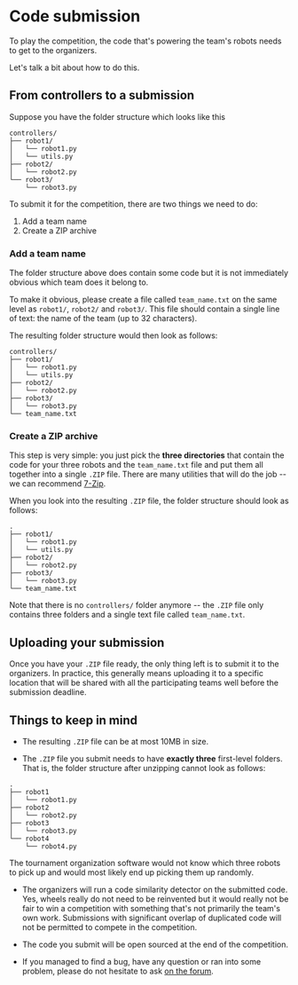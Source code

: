 # Code submission

To play the competition, the code that's powering the team's robots needs to
get to the organizers.

Let's talk a bit about how to do this.

## From controllers to a submission

Suppose you have the folder structure which looks like this

```
controllers/
├── robot1/
│   └── robot1.py
│   └── utils.py
├── robot2/
│   └── robot2.py
└── robot3/
    └── robot3.py
```

To submit it for the competition, there are two things we need to do:
1. Add a team name
2. Create a ZIP archive

### Add a team name

The folder structure above does contain some code but it is not immediately
obvious which team does it belong to.

To make it obvious, please create a file called `team_name.txt` on the same
level as `robot1/`, `robot2/` and `robot3/`. This file should contain a single
line of text: the name of the team (up to 32 characters).

The resulting folder structure would then look as follows:

```
controllers/
├── robot1/
│   └── robot1.py
│   └── utils.py
├── robot2/
│   └── robot2.py
├── robot3/
│   └── robot3.py
└── team_name.txt
```

### Create a ZIP archive

This step is very simple: you just pick the **three directories** that contain
the code for your three robots and the `team_name.txt` file and put them all
together into a single `.ZIP` file. There are many utilities that will do the
job -- we can recommend [7-Zip](https://www.7-zip.org/).

When you look into the resulting `.ZIP` file, the folder structure should look
as follows:

```
.
├── robot1/
│   └── robot1.py
│   └── utils.py
├── robot2/
│   └── robot2.py
├── robot3/
│   └── robot3.py
└── team_name.txt
```

Note that there is no `controllers/` folder anymore -- the `.ZIP` file only
contains three folders and a single text file called `team_name.txt`.

## Uploading your submission

Once you have your `.ZIP` file ready, the only thing left is to submit it to
the organizers. In practice, this generally means uploading it to a specific
location that will be shared with all the participating teams well before the
submission deadline.

## Things to keep in mind

- The resulting `.ZIP` file can be at most 10MB in size.

- The `.ZIP` file you submit needs to have **exactly three** first-level
  folders. That is, the folder structure after unzipping cannot look as
  follows:

```
.
├── robot1
│   └── robot1.py
├── robot2
│   └── robot2.py
├── robot3
│   └── robot3.py
└── robot4
    └── robot4.py
```

  The tournament organization software would not know which three robots to
  pick up and would most likely end up picking them up randomly.

- The organizers will run a code similarity detector on the submitted code.
    Yes, wheels really do not need to be reinvented but it would really not be
    fair to win a competition with something that's not primarily the team's
    own work. Submissions with significant overlap of duplicated code will not
    be permitted to compete in the competition.

- The code you submit will be open sourced at the end of the competition.

- If you managed to find a bug, have any question or ran into some problem,
    please do not hesitate to ask [on the forum](https://junior.forum.robocup.org/c/robocupjunior-soccer/5).
